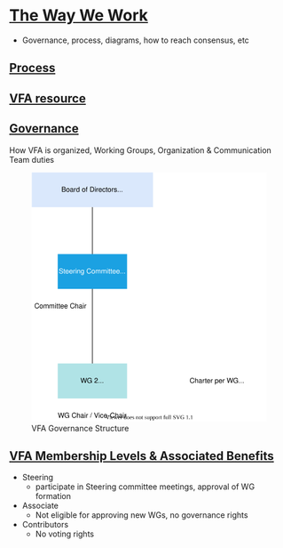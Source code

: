 # [The Way We Work](https://github.com/volumetricformat/the_way_we_work/blob/Initial_proposal/Rules/the_way_we_work.md#scope)
- Governance, process, diagrams, how to reach consensus, etc

## [Process](https://github.com/volumetricformat/the_way_we_work/blob/Initial_proposal/Rules/the_way_we_work.md#vfa-process-flows)

## [VFA resource](https://github.com/volumetricformat/the_way_we_work/blob/Initial_proposal/Rules/the_way_we_work.md#vfa-resources)

## [Governance](https://github.com/volumetricformat/the_way_we_work/blob/Initial_proposal/Rules/the_way_we_work.md#governance)
How VFA is organized, Working Groups, Organization & Communication Team duties 

<figure>
	<img src="img/vfa_governance.svg" alt="VFA Governance Structure">
	<figcaption>VFA Governance Structure</figcaption>
</figure>

## [VFA Membership Levels & Associated Benefits](https://github.com/volumetricformat/the_way_we_work/blob/Initial_proposal/Support_Documentation/membership_benefits.md)

- Steering 
   - participate in Steering committee meetings, approval of WG formation
- Associate
   - Not eligible for approving new WGs, no governance rights 
- Contributors
   - No voting rights


